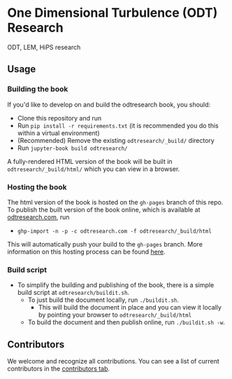 # One Dimensional Turbulence (ODT) Research

ODT, LEM, HiPS research

## Usage

### Building the book

If you'd like to develop on and build the odtresearch book, you should:

- Clone this repository and run
- Run `pip install -r requirements.txt` (it is recommended you do this within a virtual environment)
- (Recommended) Remove the existing `odtresearch/_build/` directory
- Run `jupyter-book build odtresearch/`

A fully-rendered HTML version of the book will be built in `odtresearch/_build/html/` which you can view in a browser.

### Hosting the book

The html version of the book is hosted on the `gh-pages` branch of this repo. To publish the built version of the book online, which is available at [odtresearch.com](https://odtresearch.com), run
- `ghp-import -n -p -c odtresearch.com -f odtresearch/_build/html`

This will automatically push your build to the `gh-pages` branch. More information on this hosting process can be found [here](https://jupyterbook.org/publish/gh-pages.html#manually-host-your-book-with-github-pages).

### Build script
- To simplify the building and publishing of the book, there is a simple build script at `odtresearch/buildit.sh`.
    - To just build the document locally, run `./buildit.sh`.
        - This will build the document in place and you can view it locally by pointing your browser to `odtresearch/_build/html`
    - To build the document and then publish online, run `./buildit.sh -w`.

## Contributors

We welcome and recognize all contributions. You can see a list of current contributors in the [contributors tab](https://github.com/BYUignite/odtresearch/graphs/contributors).

